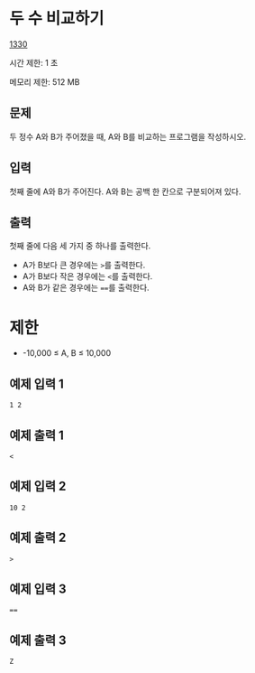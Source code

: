 # 두 수 비교하기

[1330](https://www.acmicpc.net/problem/1330)

시간 제한: 1 초

메모리 제한: 512 MB

## 문제

두 정수 A와 B가 주어졌을 때, A와 B를 비교하는 프로그램을 작성하시오.

## 입력

첫째 줄에 A와 B가 주어진다. A와 B는 공백 한 칸으로 구분되어져 있다.

## 출력

첫째 줄에 다음 세 가지 중 하나를 출력한다.

- A가 B보다 큰 경우에는 `>`를 출력한다.
- A가 B보다 작은 경우에는 `<`를 출력한다.
- A와 B가 같은 경우에는 `==`를 출력한다.

# 제한

- -10,000 ≤ A, B ≤ 10,000

## 예제 입력 1

```text
1 2
```

## 예제 출력 1

```text
<
```

## 예제 입력 2

```text
10 2
```

## 예제 출력 2

```text
>
```

## 예제 입력 3

```text
==
```

## 예제 출력 3

```text
Z
```
